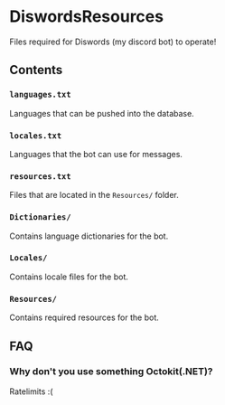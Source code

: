 # DiswordsResources
Files required for Diswords (my discord bot) to operate!

## Contents

### `languages.txt`

Languages that can be pushed into the database.

### `locales.txt`

Languages that the bot can use for messages.

### `resources.txt`

Files that are located in the `Resources/` folder.

### `Dictionaries/`

Contains language dictionaries for the bot.

### `Locales/`

Contains locale files for the bot.

### `Resources/`

Contains required resources for the bot.

## FAQ

### Why don't you use something Octokit(.NET)?

Ratelimits :(
